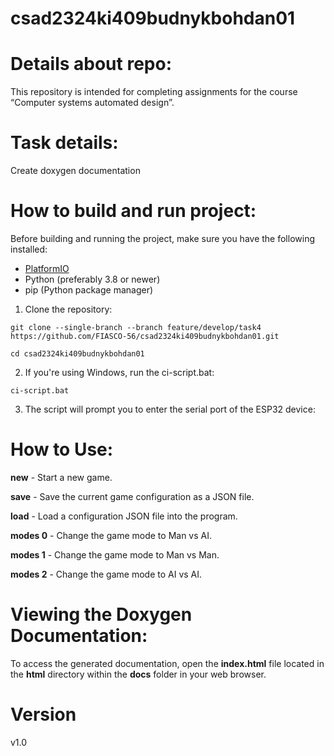 # csad2324ki409budnykbohdan01

# Details about repo:
This repository is intended for completing assignments for the course “Computer systems automated design”.

# Task details:
Create doxygen documentation

# How to build and run project:
Before building and running the project, make sure you have the following installed:

- [PlatformIO](https://platformio.org/install)
- Python (preferably 3.8 or newer)
- pip (Python package manager)

1. Clone the repository:

```git clone --single-branch --branch feature/develop/task4 https://github.com/FIASCO-56/csad2324ki409budnykbohdan01.git```

```cd csad2324ki409budnykbohdan01```

2. If you're using Windows, run the ci-script.bat:

```ci-script.bat```

3. The script will prompt you to enter the serial port of the ESP32 device:

# How to Use:

**new** - Start a new game.

**save** - Save the current game configuration as a JSON file.

**load** - Load a configuration JSON file into the program.

**modes 0** - Change the game mode to Man vs AI.

**modes 1** - Change the game mode to Man vs Man.

**modes 2** - Change the game mode to AI vs AI.

# Viewing the Doxygen Documentation:

To access the generated documentation, open the **index.html** file located in the **html** directory within the **docs** folder in your web browser.

# Version
v1.0
